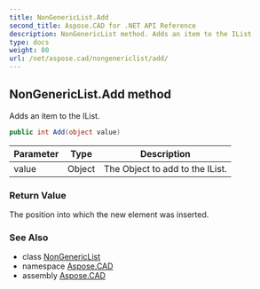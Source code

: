 ```yaml
---
title: NonGenericList.Add
second_title: Aspose.CAD for .NET API Reference
description: NonGenericList method. Adds an item to the IList
type: docs
weight: 80
url: /net/aspose.cad/nongenericlist/add/
---
```

## NonGenericList.Add method

Adds an item to the IList.

```csharp
public int Add(object value)
```

| Parameter | Type | Description |
| --- | --- | --- |
| value | Object | The Object to add to the IList. |

### Return Value

The position into which the new element was inserted.

### See Also

* class [NonGenericList](../)
* namespace [Aspose.CAD](../../../aspose.cad/)
* assembly [Aspose.CAD](../../../)


